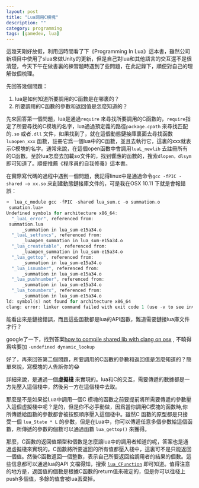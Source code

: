 ```yaml
---
layout: post
title: "Lua調用C模塊"
description: ""
category: programming
tags: [gamedev, lua]
---
```

這幾天剛好放假，利用這時間看了下《Programming In Lua》這本書，雖然公司新項目中使用了slua來做Unity的更新，但是自己對lua和其他語言的交互還不是很清楚，今天下午在做書裏的練習題時遇到了些問題，在此記錄下，順便對自己的理解做個梳理。

先回答幾個問題：

1. lua是如何知道所要調用的C函數是在哪裏的？
2. 所要調用的C函數的參數和返回值是怎麼知道的？

先來回答第一個問題，lua是通過`require`  來尋找所要調用的C函數的，`require`指定了所要尋找的C模塊的名字，lua通過預定義的路徑`package.cpath` 來尋找匹配的`.so`  或者`.dll` 文件，如果找到了，就在這個動態鏈接庫裏面去尋找函數`luaopen_xxx` 函數，註冊它爲一個lua中的C函數，並且去執行它，這裏的xxx就表示C模塊的名字。通常來說，在這個open函數中會調用`luaL_newlib` 去註冊所有的C函數。至於lua怎麼去加載so文件的，找到響應的函數的，搜索`dlopen，dlsym` 即可知道了。順便推薦《程序員的自我修養》這本書。

在實際寫代碼的過程中遇到一個問題，我記得linux中是通過命令`gcc -fPIC -shared -o xx.so`  來創建動態鏈接庫文件的，可是我在OSX 10.11 下就是會報錯誤：

```c
➜  lua_c_module gcc -fPIC -shared lua_sum.c -o summation.o
 sumation.lua+                                                                                                         
Undefined symbols for architecture x86_64:
  "_luaL_error", referenced from:
 summation.lua                                                                                                         
      _summation in lua_sum-e15a34.o
  "_luaL_setfuncs", referenced from:
      _luaopen_summation in lua_sum-e15a34.o
  "_lua_createtable", referenced from:
      _luaopen_summation in lua_sum-e15a34.o
  "_lua_gettop", referenced from:
      _summation in lua_sum-e15a34.o
  "_lua_isnumber", referenced from:
      _summation in lua_sum-e15a34.o
  "_lua_pushnumber", referenced from:
      _summation in lua_sum-e15a34.o
  "_lua_tonumberx", referenced from:
      _summation in lua_sum-e15a34.o
ld: symbol(s) not found for architecture x86_64
clang: error: linker command failed with exit code 1 (use -v to see invocation)
```

能看出來是鏈接錯誤，而且這些函數都是lua的API函數，難道需要鏈接lua庫文件才行？

google了一下，找到答案[how to compile shared lib with clang on osx](http://stackoverflow.com/questions/21907504/how-to-compile-shared-lib-with-clang-on-osx) , 不曉得爲啥要加 `-undefined dynamic_lookup` 

好了，再來回答第二個問題，所要調用的C函數的參數和返回值是怎麼知道的？簡單來說，寫模塊的人告訴你的😂

詳細來說，是通過一個**虛擬棧** 來實現的。lua和C的交互，需要傳遞的數據都是一方先壓入這個棧中，然後另一方在這個棧中去取。

那麼是不是如果從Lua中調用一個C 模塊的函數之前要提前將所需要傳遞的參數壓入這個虛擬棧中呢？是的，但是你不必手動做，因爲當你調用C模塊的函數時,你所傳遞給函數的參數都會被按照順序壓入這個棧中。雖然C 函數的原型都是只接受一個 `lua_State * L` 的參數，但是在Lua中，你可以傳遞任意多個參數給這個函數，所傳遞的參數的個數可以通過函數 `lua_gettop()` 來獲得。

那麼，C函數的返回值類型和個數是怎麼讓lua中的調用者知道的呢，答案也是通過虛擬棧來實現的。C函數將所要返回的所有值都壓入棧中，這裏可不是只能返回一個值。然後C函數返回一個整數，表示自己所要返回給調用者的結果的個數。這些信息都可以通過lua的API 文檔得知，搜索 [`lua_CFunction`](https://www.lua.org/manual/5.2/manual.html#lua_CFunction) 即可知道。值得注意的地方是，返回值的個數是根據C函數的return值來確定的，但是你可以往棧上push多個值，多餘的值會被lua丟棄掉。

